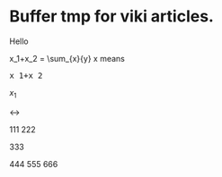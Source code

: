 # Buffer tmp for viki articles.

<p>Hello</p>

<span class="katex">x_1+x_2 = \sum_{x}{y} x</span> means <pre>x_1+x_2</pre>

$x_1$

$\leftrightarrow$

111
222

333

444
555
666
